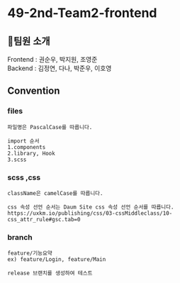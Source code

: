 # 49-2nd-Team2-frontend

## 🐶팀원 소개

Frontend : 권순우, 박지원, 조영준  
Backend : 김정연, 다나, 박준우, 이호영

## Convention

### files

```
파일명은 PascalCase를 따릅니다.

import 순서
1.components
2.library, Hook
3.scss
```

### scss ,css

```
className은 camelCase를 따릅니다.

css 속성 선언 순서는 Daum Site css 속성 선언 순서를 따릅니다.
https://uxkm.io/publishing/css/03-cssMiddleclass/10-css_attr_rule#gsc.tab=0
```

### branch

```
feature/기능요약
ex) feature/Login, feature/Main

release 브랜치를 생성하여 테스트
```
